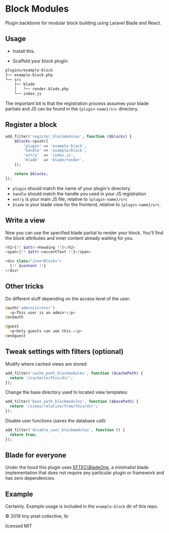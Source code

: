 # Block Modules

Plugin backbone for modular block building using Laravel Blade and React.

## Usage

- Install this.

- Scaffold your block plugin:

```bash
plugins/example-block
├── example-block.php
└── src
    ├── blade
    │   └── render.blade.php
    └── index.js
```

The important bit is that the registration process assumes your blade partials and JS can be found in the `{plugin-name}/src` directory.

## Register a block

```php
add_filter('register_blockmodules', function ($blocks) {
    $blocks->push([
        'plugin' => 'example-block',
        'handle' => 'example/block',
        'entry'  => 'index.js',
        'blade'  => 'blade/render',
    ]);

    return $blocks;
});
```

- `plugin` should match the name of your plugin's directory.
- `handle` should match the handle you used in your JS registration
- `entry` is your main JS file, relative to `{plugin-name}/src`
- `blade` is your blade view for the frontend, relative to `{plugin-name}/src`.

## Write a view

Now you can use the specified blade partial to render your block. You'll find the block attributes and inner content already waiting for you.

```php
<h2>{!! $attr->heading !!}</h2>
<span>{!! $attr->accentText !!}</span>

<div class="innerBlocks">
  {!! $content !!}
</div>
```

## Other tricks

Do different stuff depending on the access level of the user:

```php
@auth('administrator')
  <p>This user is an admin!</p>
@endauth

@guest
  <p>Only guests can see this.</p>
@endguest
```

## Tweak settings with filters (optional)

Modify where cached views are stored:

```php
add_filter('cache_path_blockmodules', function ($cachePath) {
  return '/cache/to/this/dir';
});
```

Change the base directory used to located view templates:

```php
add_filter('base_path_blockmodules', function ($basePath) {
  return '/views/relative/from/this/dir';
});
```

Disable user functions (saves the database call):

```php
add_filter('disable_user_blockmodules', function () {
  return true;
});
```

## Blade for everyone

Under the hood this plugin uses [EFTEC\BladeOne](https://github.com/EFTEC/BladeOne), a minimalist blade implementation that does not require any particular plugin or framework and has zero dependencies.

## Example

Certainly. Example usage is included in the `example-block` dir of this repo.

&copy; 2019 tiny pixel collective, llc

licensed MIT
